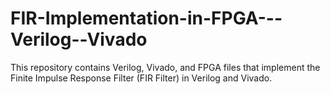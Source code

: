 # FIR-Implementation-in-FPGA---Verilog--Vivado
This repository contains Verilog, Vivado, and FPGA files that implement the Finite Impulse Response Filter (FIR Filter) in Verilog and Vivado.
